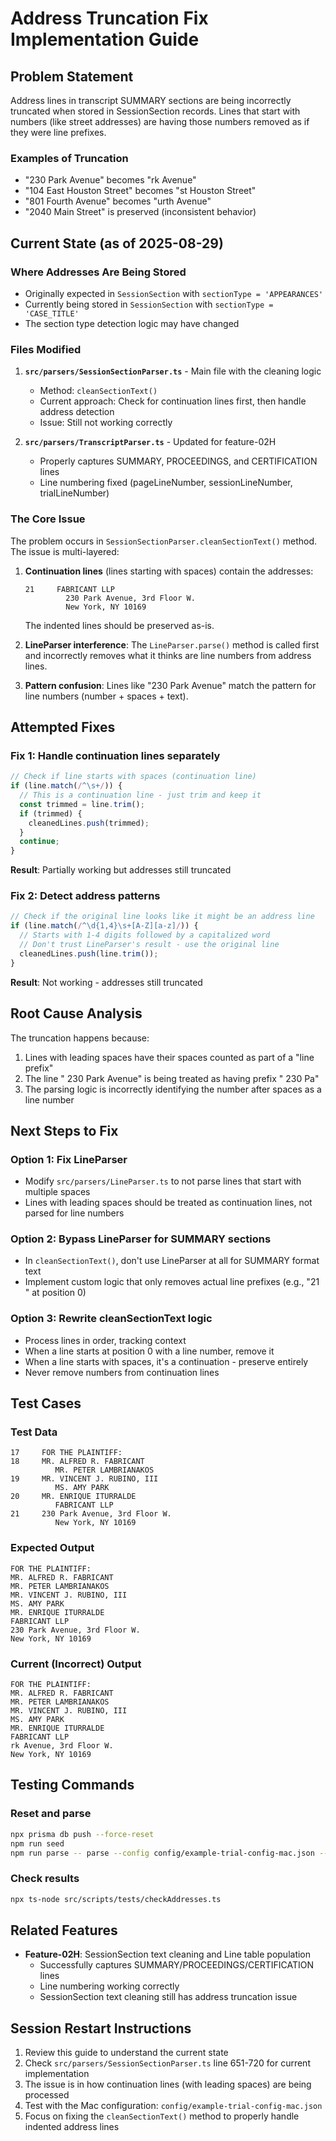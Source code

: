 # Address Truncation Fix Implementation Guide

## Problem Statement
Address lines in transcript SUMMARY sections are being incorrectly truncated when stored in SessionSection records. Lines that start with numbers (like street addresses) are having those numbers removed as if they were line prefixes.

### Examples of Truncation
- "230 Park Avenue" becomes "rk Avenue"  
- "104 East Houston Street" becomes "st Houston Street"
- "801 Fourth Avenue" becomes "urth Avenue"
- "2040 Main Street" is preserved (inconsistent behavior)

## Current State (as of 2025-08-29)

### Where Addresses Are Being Stored
- Originally expected in `SessionSection` with `sectionType = 'APPEARANCES'`
- Currently being stored in `SessionSection` with `sectionType = 'CASE_TITLE'`
- The section type detection logic may have changed

### Files Modified
1. **`src/parsers/SessionSectionParser.ts`** - Main file with the cleaning logic
   - Method: `cleanSectionText()` 
   - Current approach: Check for continuation lines first, then handle address detection
   - Issue: Still not working correctly

2. **`src/parsers/TranscriptParser.ts`** - Updated for feature-02H
   - Properly captures SUMMARY, PROCEEDINGS, and CERTIFICATION lines
   - Line numbering fixed (pageLineNumber, sessionLineNumber, trialLineNumber)

### The Core Issue
The problem occurs in `SessionSectionParser.cleanSectionText()` method. The issue is multi-layered:

1. **Continuation lines** (lines starting with spaces) contain the addresses:
   ```
   21     FABRICANT LLP
            230 Park Avenue, 3rd Floor W.
            New York, NY 10169
   ```
   The indented lines should be preserved as-is.

2. **LineParser interference**: The `LineParser.parse()` method is called first and incorrectly removes what it thinks are line numbers from address lines.

3. **Pattern confusion**: Lines like "230 Park Avenue" match the pattern for line numbers (number + spaces + text).

## Attempted Fixes

### Fix 1: Handle continuation lines separately
```typescript
// Check if line starts with spaces (continuation line)
if (line.match(/^\s+/)) {
  // This is a continuation line - just trim and keep it
  const trimmed = line.trim();
  if (trimmed) {
    cleanedLines.push(trimmed);
  }
  continue;
}
```
**Result**: Partially working but addresses still truncated

### Fix 2: Detect address patterns
```typescript
// Check if the original line looks like it might be an address line
if (line.match(/^\d{1,4}\s+[A-Z][a-z]/)) {
  // Starts with 1-4 digits followed by a capitalized word
  // Don't trust LineParser's result - use the original line
  cleanedLines.push(line.trim());
}
```
**Result**: Not working - addresses still truncated

## Root Cause Analysis

The truncation happens because:
1. Lines with leading spaces have their spaces counted as part of a "line prefix"
2. The line "          230 Park Avenue" is being treated as having prefix "          230 Pa"
3. The parsing logic is incorrectly identifying the number after spaces as a line number

## Next Steps to Fix

### Option 1: Fix LineParser
- Modify `src/parsers/LineParser.ts` to not parse lines that start with multiple spaces
- Lines with leading spaces should be treated as continuation lines, not parsed for line numbers

### Option 2: Bypass LineParser for SUMMARY sections
- In `cleanSectionText()`, don't use LineParser at all for SUMMARY format text
- Implement custom logic that only removes actual line prefixes (e.g., "21     " at position 0)

### Option 3: Rewrite cleanSectionText logic
- Process lines in order, tracking context
- When a line starts at position 0 with a line number, remove it
- When a line starts with spaces, it's a continuation - preserve entirely
- Never remove numbers from continuation lines

## Test Cases

### Test Data
```
17     FOR THE PLAINTIFF:
18     MR. ALFRED R. FABRICANT
          MR. PETER LAMBRIANAKOS
19     MR. VINCENT J. RUBINO, III
          MS. AMY PARK
20     MR. ENRIQUE ITURRALDE
          FABRICANT LLP
21     230 Park Avenue, 3rd Floor W.
          New York, NY 10169
```

### Expected Output
```
FOR THE PLAINTIFF:
MR. ALFRED R. FABRICANT
MR. PETER LAMBRIANAKOS
MR. VINCENT J. RUBINO, III
MS. AMY PARK
MR. ENRIQUE ITURRALDE
FABRICANT LLP
230 Park Avenue, 3rd Floor W.
New York, NY 10169
```

### Current (Incorrect) Output
```
FOR THE PLAINTIFF:
MR. ALFRED R. FABRICANT
MR. PETER LAMBRIANAKOS
MR. VINCENT J. RUBINO, III
MS. AMY PARK
MR. ENRIQUE ITURRALDE
FABRICANT LLP
rk Avenue, 3rd Floor W.
New York, NY 10169
```

## Testing Commands

### Reset and parse
```bash
npx prisma db push --force-reset
npm run seed
npm run parse -- parse --config config/example-trial-config-mac.json --phase1
```

### Check results
```bash
npx ts-node src/scripts/tests/checkAddresses.ts
```

## Related Features
- **Feature-02H**: SessionSection text cleaning and Line table population
  - Successfully captures SUMMARY/PROCEEDINGS/CERTIFICATION lines
  - Line numbering working correctly
  - SessionSection text cleaning still has address truncation issue

## Session Restart Instructions
1. Review this guide to understand the current state
2. Check `src/parsers/SessionSectionParser.ts` line 651-720 for current implementation
3. The issue is in how continuation lines (with leading spaces) are being processed
4. Test with the Mac configuration: `config/example-trial-config-mac.json`
5. Focus on fixing the `cleanSectionText()` method to properly handle indented address lines